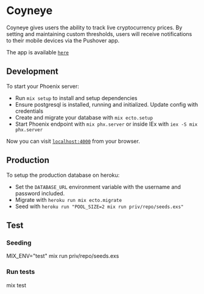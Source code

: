 # Coyneye

Coyneye gives users the ability to track live cryptocurrency prices.
By setting and maintaining custom thresholds, users will receive notifications
to their mobile devices via the Pushover app.

The app is available [`here`](https://coyneye.herokuapp.com)

## Development

To start your Phoenix server:

  * Run `mix setup` to install and setup dependencies
  * Ensure postgresql is installed, running and initialized. Update config with credentials
  * Create and migrate your database with `mix ecto.setup`
  * Start Phoenix endpoint with `mix phx.server` or inside IEx with `iex -S mix phx.server`

Now you can visit [`localhost:4000`](http://localhost:4000) from your browser.

## Production

To setup the production database on heroku:

  * Set the `DATABASE_URL` environment variable with the username and password included.
  * Migrate with `heroku run mix ecto.migrate`
  * Seed with `heroku run "POOL_SIZE=2 mix run priv/repo/seeds.exs"`

## Test

### Seeding
MIX_ENV="test" mix run priv/repo/seeds.exs

### Run tests
mix test
